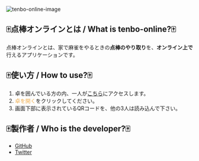 ![tenbo-online-image](https://user-images.githubusercontent.com/30405078/90020174-73b63380-dcea-11ea-8bdb-d2089dfb6e67.jpg)

## :mahjong:点棒オンラインとは / What is tenbo-online?:mahjong:
点棒オンラインとは、家で麻雀をやるときの**点棒のやり取り**を、**オンライン上で**行えるアプリケーションです。

## :mahjong:使い方 / How to use?:mahjong:
1. 卓を囲んでいる方の内、一人が[こちら](https://tenbo-online.net)にアクセスします。
2. <span style="color: #f0ad4e;">卓を開く</span>をクリックしてください。
3. 画面下部に表示されているQRコードを、他の3人は読み込んで下さい。

## :mahjong:製作者 / Who is the developer?:mahjong:
- [GitHub](https://github.com/Siroyan)
- [Twitter](https://twitter.com/siroyanTech)